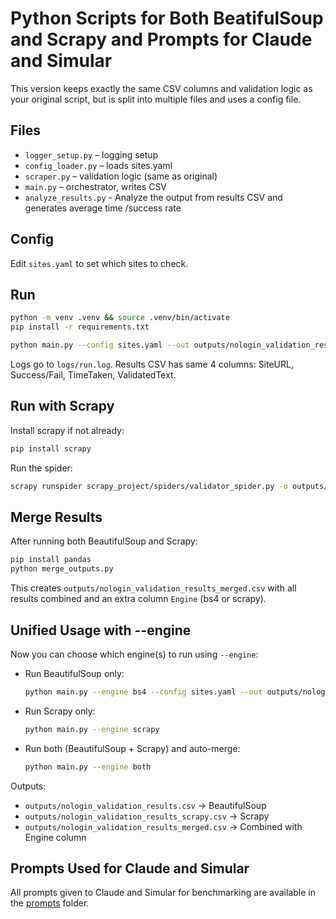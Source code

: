 # Python Scripts for Both BeatifulSoup and Scrapy and Prompts for Claude and Simular 

This version keeps exactly the same CSV columns and validation logic as your original script, but is split into multiple files and uses a config file.

## Files
- `logger_setup.py` – logging setup
- `config_loader.py` – loads sites.yaml
- `scraper.py` – validation logic (same as original)
- `main.py` – orchestrator, writes CSV
- `analyze_results.py` - Analyze the output from results CSV and generates average time /success rate 

## Config
Edit `sites.yaml` to set which sites to check.

## Run
```bash
python -m venv .venv && source .venv/bin/activate
pip install -r requirements.txt

python main.py --config sites.yaml --out outputs/nologin_validation_results.csv
```

Logs go to `logs/run.log`. Results CSV has same 4 columns: SiteURL, Success/Fail, TimeTaken, ValidatedText.


## Run with Scrapy
Install scrapy if not already:

```bash
pip install scrapy
```

Run the spider:

```bash
scrapy runspider scrapy_project/spiders/validator_spider.py -o outputs/nologin_validation_results_scrapy.csv
```

## Merge Results
After running both BeautifulSoup and Scrapy:

```bash
pip install pandas
python merge_outputs.py
```

This creates `outputs/nologin_validation_results_merged.csv` with all results combined and an extra column `Engine` (bs4 or scrapy).


## Unified Usage with --engine

Now you can choose which engine(s) to run using `--engine`:

- Run BeautifulSoup only:
  ```bash
  python main.py --engine bs4 --config sites.yaml --out outputs/nologin_validation_results.csv
  ```

- Run Scrapy only:
  ```bash
  python main.py --engine scrapy
  ```

- Run both (BeautifulSoup + Scrapy) and auto-merge:
  ```bash
  python main.py --engine both
  ```

Outputs:
- `outputs/nologin_validation_results.csv` → BeautifulSoup
- `outputs/nologin_validation_results_scrapy.csv` → Scrapy
- `outputs/nologin_validation_results_merged.csv` → Combined with Engine column

## Prompts Used for Claude and Simular
All prompts given to Claude and Simular for benchmarking are available in the [prompts](./prompts/) folder.

  
